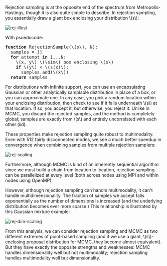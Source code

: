 Rejection sampling is at the opposite end of the spectrum from
Metropolis-Hastings, though it is also quite simple to describe. In rejection
sampling, you essentially draw a giant box enclosing your distribution \\(s\\):

![rej-illust](rej-illust.png)

With psuedocode:

<div class='well' style='font-family: monospace; white-space: pre'><strong>function</strong> RejectionSample(\(s\), N):
  samples = []
  <strong>for</strong> attempt <strong>in</strong> 1...N:
    \(x, y\) \(\sim\) box enclosing \(s\)
    <strong>if</strong> \(y\) < \(s(x)\):
      samples.add(\(x\))
  <strong>return</strong> samples
</div>

For distributions with infinite support, you can use an encapsulating Gaussian
or other analytically samplable distribution in place of a box, or you can
approximate one. In any case, you pick a random location within your enclosing
distribution, then check to see if it falls underneath \\(s\\) at that
location. If so, you accept it, but otherwise, you reject it. Unlike in MCMC,
you discard the rejected samples, and the method is completely global; samples
are exactly from \\(s\\) and entirely uncorrelated with each other (iid).

These properties make rejection sampling quite robust to multimodality. Even with 512
fairly disconnected modes, we see a much better speedup in convergence when
combining samples from multiple rejection samplers:

![rej-scaling](rej-scaling.png)

Furthermore, although MCMC is kind of an inherently sequential algorithm since we must build a chain from location to location, rejection sampling can be parallelized at every level (both across nodes using MPI and within nodes using OpenMP).

However, although rejection sampling can handle multimodality, it can't handle
multidimensionality. The fraction of samples we accept falls exponentially as the number of dimensions is increased (and the underlying distribution becomes ever more sparse.) This relationship is illustrated by this Gaussian mixture example:

![rej-dim-scaling](rej-dim-scaling.png)

From this analysis, we can consider rejection sampling and MCMC as two
different extremes of point-based sampling (and if we use a giant,
\\(s\\)-enclosing proposal distribution for MCMC, they become almost
equivalent). But they have exactly the opposite strengths and weaknesses: MCMC
handles dimensionality well but not multimodality; rejection sampling handles
multimodality well but dimensionality.
